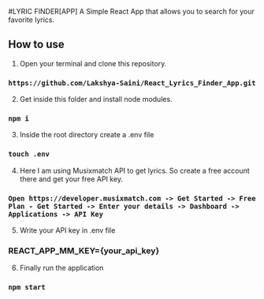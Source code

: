 #LYRIC FINDER[APP]
A Simple React App that allows you to search for your favorite lyrics.

## How to use

1. Open your terminal and clone this repository.

### `https://github.com/Lakshya-Saini/React_Lyrics_Finder_App.git`

2. Get inside this folder and install node modules.

### `npm i`

3. Inside the root directory create a .env file

### `touch .env`

4. Here I am using Musixmatch API to get lyrics. So create a free account there and get your free API key.

### `Open https://developer.musixmatch.com -> Get Started -> Free Plan - Get Started -> Enter your details -> Dashboard -> Applications -> API Key`

5. Write your API key in .env file

### REACT_APP_MM_KEY={your_api_key}

6. Finally run the application

### `npm start`
